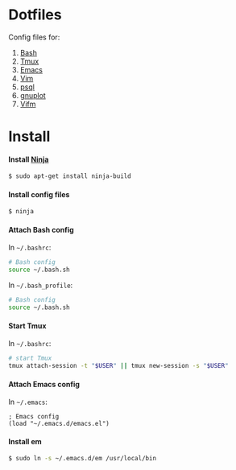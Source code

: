 # Dotfiles

Config files for:

1. [Bash](http://www.gnu.org/software/bash/)
2. [Tmux](http://tmux.github.io/)
3. [Emacs](http://www.gnu.org/software/emacs/)
4. [Vim](http://www.vim.org/)
5. [psql](http://www.postgresql.org/docs/9.4/static/app-psql.html)
6. [gnuplot](http://www.gnuplot.info/)
7. [Vifm](http://vifm.info/)

# Install

#### Install [Ninja](https://martine.github.io/ninja/)

```bash
$ sudo apt-get install ninja-build
```

#### Install config files

```bash
$ ninja
```

#### Attach Bash config

In `~/.bashrc`:
```bash
# Bash config
source ~/.bash.sh
```

In `~/.bash_profile`:
```bash
# Bash config
source ~/.bash.sh
```

#### Start Tmux

In `~/.bashrc`:
```bash
# start Tmux
tmux attach-session -t "$USER" || tmux new-session -s "$USER"
```

#### Attach Emacs config

In `~/.emacs`:
```elisp
; Emacs config
(load "~/.emacs.d/emacs.el")
```

#### Install em

```bash
$ sudo ln -s ~/.emacs.d/em /usr/local/bin
```
